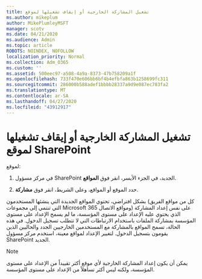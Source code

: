 ```yaml
---
title: تشغيل المشاركة الخارجية أو إيقاف تشغيلها لموقع
ms.author: mikeplum
author: MikePlumleyMSFT
manager: scotv
ms.date: 04/21/2020
ms.audience: Admin
ms.topic: article
ROBOTS: NOINDEX, NOFOLLOW
localization_priority: Normal
ms.collection: Adm_O365
ms.custom: ''
ms.assetid: 500eec97-a508-4a9a-8373-47b758209a1f
ms.openlocfilehash: 733f470e606bb6bf4b4efbfa863b1258699fc311
ms.sourcegitcommit: 286000b588adef1bbbb28337a9d9e087ec783fa2
ms.translationtype: MT
ms.contentlocale: ar-SA
ms.lasthandoff: 04/27/2020
ms.locfileid: "43912917"
---
```

# <a name="turn-external-sharing-on-or-off-for-a-sharepoint-site"></a>تشغيل المشاركة الخارجية أو إيقاف تشغيلها لموقع SharePoint

لموقع:
  
1. في مركز مسؤول SharePoint الجديد، في الجزء الأيسر، انقر فوق **المواقع**.
    
2. حدد الموقع أو المواقع، وعلى الشريط، انقر فوق **مشاركة**.
    
بشكل افتراضي، تحتوي المواقع الجديدة التي ينشئها المستخدمون (كل من مواقع الفريق التي تنتمي إلى مجموعات Microsoft 365 ومواقع الاتصال) على نفس إعداد المشاركة الذي يحتوي عليه الإعداد على مستوى المؤسسة، ما لم يسمح الإعداد على مستوى المؤسسة بمشاركة الملفات باستخدام الارتباطات التي لا تتطلب تسجيل الدخول. في هذه الحالة، تسمح المواقع بالمشاركة مع المستخدمين الخارجيين الجدد والحاليين الذين يقومون بتسجيل الدخول. لتغيير الإعداد لمواقع معينة، استخدم مركز مسؤول SharePoint الجديد.
  
> [!NOTE]
> يمكن أن يكون إعداد المشاركة الخارجية لأي موقع أكثر تقييداً من الإعداد على مستوى المؤسسة، ولكنه ليس أكثر تساهلاً من الإعداد على مستوى المؤسسة. 
  

